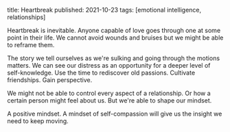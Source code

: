 title: Heartbreak
published: 2021-10-23
tags: [emotional intelligence, relationships]

Heartbreak is inevitable. Anyone capable of love goes through one at some point in their life. We cannot avoid wounds and bruises but we might be able to reframe them.

The story we tell ourselves as we're sulking and going through the motions matters. We can see our distress as an opportunity for a deeper level of self-knowledge. Use the time to rediscover old passions. Cultivate friendships. Gain perspective.

We might not be able to control every aspect of a relationship. Or how a certain person might feel about us. But we're able to shape our mindset.

A positive mindset. A mindset of self-compassion will give us the insight we need to keep moving.
